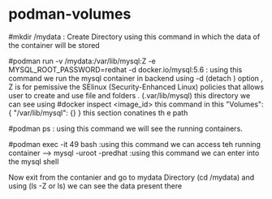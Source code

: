 # podman-volumes

#mkdir /mydata : Create Directory using this command in which the data of the container will be stored

#podman run -v /mydata:/var/lib/mysql:Z -e MYSQL_ROOT_PASSWORD=redhat -d docker.io/mysql:5.6  : using this command we run the mysql container in backend using -d (detach ) option , Z is for pemissive the SElinux (Security-Enhanced Linux) policies that allows user to create and use file and folders . (.var/lib/mysql) this directory we can see using #docker inspect <image_id> this command in this      "Volumes": {
                "/var/lib/mysql": {}
            }
            this section conatines th e path

#podman ps : using this command we will see the running containers.

#podman exec -it 49 bash :using this command we can access teh running container
  --> mysql -uroot -predhat :using this command we can enter into the mysql shell

Now exit from the contanier and go to mydata Directory (cd /mydata) and using (ls -Z or ls) we can see the data present there 
